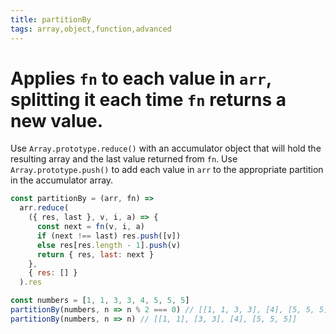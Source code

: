 ```yaml
---
title: partitionBy
tags: array,object,function,advanced
---
```


# Applies `fn` to each value in `arr`, splitting it each time `fn` returns a new value.

Use `Array.prototype.reduce()` with an accumulator object that will hold the resulting array and the last value returned from `fn`.
Use `Array.prototype.push()` to add each value in `arr` to the appropriate partition in the accumulator array.

```js
const partitionBy = (arr, fn) =>
  arr.reduce(
    ({ res, last }, v, i, a) => {
      const next = fn(v, i, a)
      if (next !== last) res.push([v])
      else res[res.length - 1].push(v)
      return { res, last: next }
    },
    { res: [] }
  ).res
```

```js
const numbers = [1, 1, 3, 3, 4, 5, 5, 5]
partitionBy(numbers, n => n % 2 === 0) // [[1, 1, 3, 3], [4], [5, 5, 5]]
partitionBy(numbers, n => n) // [[1, 1], [3, 3], [4], [5, 5, 5]]
```
